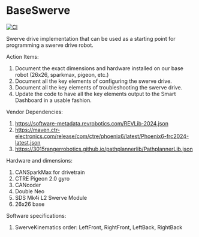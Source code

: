 # BaseSwerve
[![CI](https://github.com/Pearadox/BaseSwerve/actions/workflows/main.yml/badge.svg?branch=main)](https://github.com/Pearadox/2024AlphaBot/actions/workflows/main.yml)

Swerve drive implementation that can be used as a starting point for programming a swerve drive robot.

Action Items:
1) Document the exact dimensions and hardware installed on our base robot (26x26, sparkmax, pigeon, etc.)
2) Document all the key elements of configuring the swerve drive.
3) Document all the key elements of troubleshooting the swerve drive.
4) Update the code to have all the key elements output to the Smart Dashboard in a usable fashion.

Vendor Dependencies:
1) https://software-metadata.revrobotics.com/REVLib-2024.json
2) https://maven.ctr-electronics.com/release/com/ctre/phoenix6/latest/Phoenix6-frc2024-latest.json
3) https://3015rangerrobotics.github.io/pathplannerlib/PathplannerLib.json

Hardware and dimensions:
1. CANSparkMax for drivetrain
2. CTRE Pigeon 2.0 gyro
3. CANcoder
4. Double Neo
5. SDS Mk4i L2 Swerve Module
6. 26x26 base

Software specifications:
1. SwerveKinematics order: LeftFront, RightFront, LeftBack, RightBack
